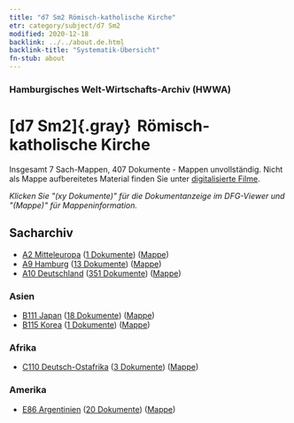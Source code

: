 ```yaml
---
title: "d7 Sm2 Römisch-katholische Kirche"
etr: category/subject/d7 Sm2
modified: 2020-12-18
backlink: ../../about.de.html
backlink-title: "Systematik-Übersicht"
fn-stub: about
---
```


### Hamburgisches Welt-Wirtschafts-Archiv (HWWA)
# [d7 Sm2]{.gray}&#8201; Römisch-katholische Kirche&#160; 




Insgesamt 7 Sach-Mappen, 407 Dokumente - Mappen unvollständig.
Nicht als Mappe aufbereitetes Material finden Sie unter [digitalisierte Filme](/film/h1_sh).

_Klicken Sie "(xy Dokumente)" für die Dokumentanzeige im DFG-Viewer und "(Mappe)" für Mappeninformation._

## Sacharchiv



- [A2 Mitteleuropa](../../../geo/about.de.html#A2) (<a href="https://dfg-viewer.de/show/?tx_dlf[id]=https://pm20.zbw.eu/mets/sh/1408xx/140895/1442xx/144243/public.mets.de.xml" target="_blank">1 Dokumente</a>) ([Mappe](http://purl.org/pressemappe20/folder/sh/140895,144243))
- [A9 Hamburg](../../../geo/about.de.html#A9) (<a href="https://dfg-viewer.de/show/?tx_dlf[id]=https://pm20.zbw.eu/mets/sh/1409xx/140905/1442xx/144243/public.mets.de.xml" target="_blank">13 Dokumente</a>) ([Mappe](http://purl.org/pressemappe20/folder/sh/140905,144243))
- [A10 Deutschland](../../../geo/about.de.html#A10) (<a href="https://dfg-viewer.de/show/?tx_dlf[id]=https://pm20.zbw.eu/mets/sh/1261xx/126128/1442xx/144243/public.mets.de.xml" target="_blank">351 Dokumente</a>) ([Mappe](http://purl.org/pressemappe20/folder/sh/126128,144243))

### Asien

- [B111 Japan](../../../geo/about.de.html#B111) (<a href="https://dfg-viewer.de/show/?tx_dlf[id]=https://pm20.zbw.eu/mets/sh/1412xx/141272/1442xx/144243/public.mets.de.xml" target="_blank">18 Dokumente</a>) ([Mappe](http://purl.org/pressemappe20/folder/sh/141272,144243))
- [B115 Korea](../../../geo/about.de.html#B115) (<a href="https://dfg-viewer.de/show/?tx_dlf[id]=https://pm20.zbw.eu/mets/sh/1412xx/141276/1442xx/144243/public.mets.de.xml" target="_blank">1 Dokumente</a>) ([Mappe](http://purl.org/pressemappe20/folder/sh/141276,144243))

### Afrika

- [C110 Deutsch-Ostafrika](../../../geo/about.de.html#C110) (<a href="https://dfg-viewer.de/show/?tx_dlf[id]=https://pm20.zbw.eu/mets/sh/1414xx/141471/1442xx/144243/public.mets.de.xml" target="_blank">3 Dokumente</a>) ([Mappe](http://purl.org/pressemappe20/folder/sh/141471,144243))

### Amerika

- [E86 Argentinien](../../../geo/about.de.html#E86) (<a href="https://dfg-viewer.de/show/?tx_dlf[id]=https://pm20.zbw.eu/mets/sh/1416xx/141692/1442xx/144243/public.mets.de.xml" target="_blank">20 Dokumente</a>) ([Mappe](http://purl.org/pressemappe20/folder/sh/141692,144243))


